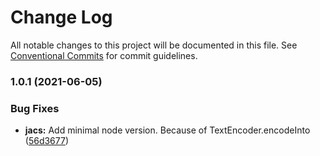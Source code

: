 # Change Log

All notable changes to this project will be documented in this file.
See [Conventional Commits](https://conventionalcommits.org) for commit guidelines.

### 1.0.1 (2021-06-05)


### Bug Fixes

* **jacs:** Add minimal node version. Because of TextEncoder.encodeInto ([56d3677](https://github.com/wistoft/jawis/commit/56d36776a63c3b81a11b1640bfdb0080e16f680f))
